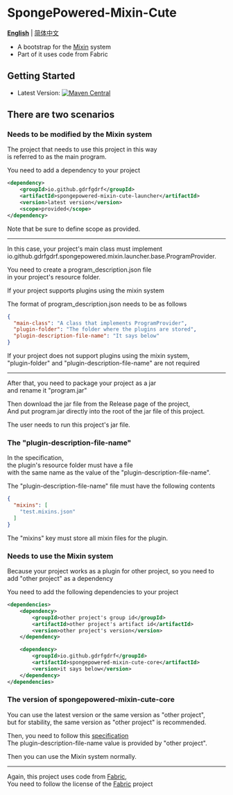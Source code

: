 SpongePowered-Mixin-Cute
===
__[English](https://github.com/gdrfgdrf/SpongePowered-Mixin-Cute/blob/master/README.md)__ | [简体中文](https://github.com/gdrfgdrf/SpongePowered-Mixin-Cute/blob/master/README_ChineseSimplified.md)
- A bootstrap for the [Mixin](https://github.com/SpongePowered/Mixin) system
- Part of it uses code from Fabric

Getting Started
------------------------
- Latest Version: [![Maven Central](https://img.shields.io/maven-central/v/io.github.gdrfgdrf/spongepowered-mixin-cute.svg)](https://search.maven.org/search?q=g:io.github.gdrfgdrf%20a:spongepowered-mixin-cute)

## There are two scenarios
### Needs to be modified by the Mixin system
The project that needs to use this project in this way  
is referred to as the main program.

You need to add a dependency to your project
```xml
<dependency>
    <groupId>io.github.gdrfgdrf</groupId>
    <artifactId>spongepowered-mixin-cute-launcher</artifactId>
    <version>latest version</version>
    <scope>provided</scope>
</dependency>
```
Note that be sure to define scope as provided.

---

In this case, your project's main class must implement  
io.github.gdrfgdrf.spongepowered.mixin.launcher.base.ProgramProvider.  

You need to create a program_description.json file  
in your project's resource folder.  

If your project supports plugins using the mixin system  

The format of program_description.json needs to be as follows  
```json
{
  "main-class": "A class that implements ProgramProvider",
  "plugin-folder": "The folder where the plugins are stored",
  "plugin-description-file-name": "It says below"
}
```
If your project does not support plugins using the mixin system,  
"plugin-folder" and "plugin-description-file-name" are not required

---

After that, you need to package your project as a jar  
and rename it "program.jar"  

Then download the jar file from the Release page of the project,  
And put program.jar directly into the root of the jar file of this project.

The user needs to run this project's jar file.

### The "plugin-description-file-name"
In the specification,  
the plugin's resource folder must have a file  
with the same name as the value of the "plugin-description-file-name".

The "plugin-description-file-name" file must have the following contents
```json
{
  "mixins": [
    "test.mixins.json"
  ]
}
```
The "mixins" key must store all mixin files for the plugin.

### Needs to use the Mixin system
Because your project works as a plugin for other project,
so you need to add "other project" as a dependency

You need to add the following dependencies to your project
```xml
<dependencies>
    <dependency>
        <groupId>other project's group id</groupId>
        <artifactId>other project's artifact id</artifactId>
        <version>other project's version</version>
    </dependency>

    <dependency>
        <groupId>io.github.gdrfgdrf</groupId>
        <artifactId>spongepowered-mixin-cute-core</artifactId>
        <version>it says below</version>
    </dependency>
</dependencies>
```

### The version of spongepowered-mixin-cute-core
You can use the latest version or the same version as "other project",  
but for stability, the same version as "other project" is recommended.  

Then, you need to follow this [specification](#the-plugin-description-file-name)  
The plugin-description-file-name value is provided by "other project".

Then you can use the Mixin system normally.

---
Again, this project uses code from [Fabric](https://github.com/FabricMC/fabric),  
You need to follow the license of the [Fabric](https://github.com/FabricMC/fabric) project


